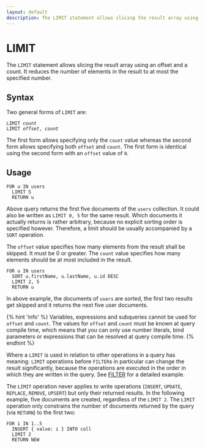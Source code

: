 ```yaml
---
layout: default
description: The LIMIT statement allows slicing the result array using an offset and a count
---
```

LIMIT
=====

The `LIMIT` statement allows slicing the result array using an
offset and a count. It reduces the number of elements in the result to at most
the specified number.

Syntax
------

Two general forms of `LIMIT` are:

<pre><code>LIMIT <em>count</em>
LIMIT <em>offset</em>, <em>count</em></code></pre>

The first form allows specifying only the `count` value whereas the second form
allows specifying both `offset` and `count`. The first form is identical using
the second form with an `offset` value of `0`.

Usage
-----

```aql
FOR u IN users
  LIMIT 5
  RETURN u
```

Above query returns the first five documents of the `users` collection.
It could also be written as `LIMIT 0, 5` for the same result.
Which documents it actually returns is rather arbitrary, because no explicit
sorting order is specified however. Therefore, a limit should be usually
accompanied by a `SORT` operation.

The `offset` value specifies how many elements from the result shall be
skipped. It must be 0 or greater. The `count` value specifies how many
elements should be at most included in the result.

```aql
FOR u IN users
  SORT u.firstName, u.lastName, u.id DESC
  LIMIT 2, 5
  RETURN u
```

In above example, the documents of `users` are sorted, the first two results
get skipped and it returns the next five user documents.

{% hint 'info' %}
Variables, expressions and subqueries cannot be used for `offset` and `count`.
The values for `offset` and `count` must be known at query compile time,
which means that you can only use number literals, bind parameters or
expressions that can be resolved at query compile time.
{% endhint %}

Where a `LIMIT` is used in relation to other operations in a query has meaning.
`LIMIT` operations before `FILTER`s in particular can change the result
significantly, because the operations are executed in the order in which they
are written in the query. See [FILTER](operations-filter.html#order-of-operations)
for a detailed example.

The `LIMIT` operation never applies to write operations (`INSERT`, `UPDATE`,
`REPLACE`, `REMOVE`, `UPSERT`) but only their returned results. In the following
example, five documents are created, regardless of the `LIMIT 2`. The `LIMIT`
operation only constrains the number of documents returned by the query (via
`RETURN`) to the first two:

```aql
FOR i IN 1..5
  INSERT { value: i } INTO coll
  LIMIT 2
  RETURN NEW
```
